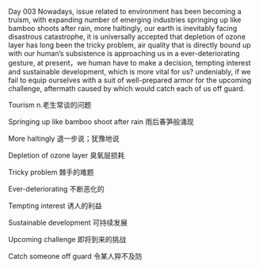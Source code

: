 Day 003
Nowadays, issue related to environment has been becoming a truism, with expanding number of emerging industries springing up like bamboo shoots after rain, more haltingly, our earth is inevitably facing disastrous catastrophe, it is universally accepted that depletion of ozone layer has long been the tricky problem, air quality that is directly bound up with our human’s subsistence is approaching us in a ever-deteriorating gesture, at present，we human have to make a decision, tempting interest and sustainable development, which is more vital for us? undeniably, if we fail to equip ourselves with a suit of well-prepared armor for the upcoming challenge, aftermath caused by which would catch each of us off guard.

Tourism n.老生常谈的问题

Springing up like bamboo shoot after rain 雨后春笋般涌现

More haltingly 退一步说；犹豫地说

Depletion of ozone layer 臭氧层损耗

Tricky problem 棘手的难题

Ever-deteriorating 不断恶化的

Tempting interest 诱人的利益

Sustainable development 可持续发展

Upcoming challenge 即将到来的挑战

Catch someone off guard 令某人猝不及防


